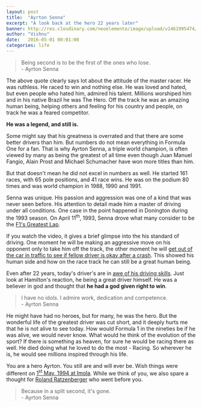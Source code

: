 ```yaml
---
layout: post
title:  "Ayrton Senna"
excerpt: "A look back at the hero 22 years later"
banner: http://res.cloudinary.com/neoelemento/image/upload/v1461995474/Ayrton_dbfvz7.jpg
author: "Vishnu"
date:   2016-05-01 00:01:00
categories: life
---
```

> Being second is to be the first of the ones who lose.
<br > - Ayrton Senna 

The above quote clearly says lot about the attitude of the master racer. He was ruthless. He raced to win and nothing else. He was loved and hated, but even people who hated him, admired his talent. Millions worshiped him and in his native Brazil he was The Hero. Off the track he was an amazing human being, helping others and feeling for his country and people, on track he was a feared competitor.

**He was a legend, and still is.**

Some might say that his greatness is overrated and that there are some better drivers than him. But numbers do not mean everything in Formula One for a fan. That is why Ayrton Senna, a triple world champion, is often viewed by many as being the greatest of all time even though Juan Manuel Fangio, Alain Prost and Michael Schumacher have won more titles than him.

But that doesn't mean he did not excel in numbers as well. He started 161 races, with 65 pole positions, and 41 race wins. He was on the podium 80 times and was world champion in 1988, 1990 and 1991.

Senna was unique. His passion and aggression was one of a kind that was never seen before. His attention to detail made him a master of driving under all conditions. One case in the point happened in Donington during the 1993 season. On April 11<sup>th</sup>, 1993, Senna drove what many consider to be the [F1's Greatest Lap](https://www.youtube.com/watch?v=3GOEorrE4mY).

If you watch the video, it gives a brief glimpse into the his standard of driving. One moment he will be making an aggressive move on his opponent only to take him off the track, the other moment he will [get out of the car in traffic to see if fellow driver is okay after a crash](https://youtu.be/jVHiUZCxP8o?t=1m47s). This showed his human side and how on the race track he can still be a great human being.

Even after 22 years, today's driver's are in [awe of his driving skills](https://www.youtube.com/watch?v=cli2XEoca24). Just look at Hamilton's reaction, he being a great driver himself. He was a believer in god and thought that **he had a god given right to win**.

>I have no idols. I admire work, dedication and competence.
<br > - Ayrton Senna

He might have had no heroes, but for many, he was the hero. But the wonderful life of the greatest driver was cut short, and it deeply hurts me that he is not alive to see today. How would Formula 1 in the nineties be if he was alive, we would never know. What would he think of the evolution of the sport? If there is something as heaven, for sure he would be racing there as well. He died doing what he loved to do the most - Racing. So wherever he is, he would see millions inspired through his life.

You are a hero Ayrton. You still are and will ever be. Wish things were different on [1<sup>st</sup> May, 1994 at Imola](https://en.wikipedia.org/wiki/Death_of_Ayrton_Senna). While we think of you, we also spare a thought for [Roland Ratzenberger](https://en.wikipedia.org/wiki/Roland_Ratzenberger) who went before you.

> Because in a split second, it's gone.
<br > - Ayrton Senna